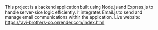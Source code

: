 This project is a backend application built using Node.js and Express.js to handle server-side logic efficiently. It integrates Email.js to send and manage email communications within the application.
Live website: https://ravi-brothers-co.onrender.com/index.html
